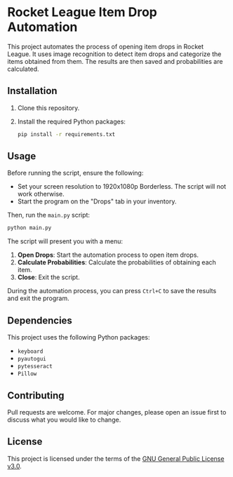 # Rocket League Item Drop Automation

This project automates the process of opening item drops in Rocket League. It uses image recognition to detect item drops and categorize the items obtained from them. The results are then saved and probabilities are calculated.

## Installation

1. Clone this repository.
2. Install the required Python packages:

    ```bash
    pip install -r requirements.txt
    ```

## Usage

Before running the script, ensure the following:

- Set your screen resolution to 1920x1080p Borderless. The script will not work otherwise.
- Start the program on the "Drops" tab in your inventory.

Then, run the `main.py` script:

```bash
python main.py
```

The script will present you with a menu:

1. **Open Drops**: Start the automation process to open item drops.
2. **Calculate Probabilities**: Calculate the probabilities of obtaining each item.
3. **Close**: Exit the script.

During the automation process, you can press `Ctrl+C` to save the results and exit the program.

## Dependencies

This project uses the following Python packages:

- `keyboard`
- `pyautogui`
- `pytesseract`
- `Pillow`

## Contributing

Pull requests are welcome. For major changes, please open an issue first to discuss what you would like to change.

## License

This project is licensed under the terms of the [GNU General Public License v3.0](https://www.gnu.org/licenses/gpl-3.0.en.html).
